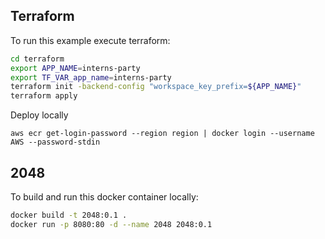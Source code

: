 ## Terraform
To run this example execute terraform:

```sh
cd terraform
export APP_NAME=interns-party
export TF_VAR_app_name=interns-party
terraform init -backend-config "workspace_key_prefix=${APP_NAME}"
terraform apply
```

Deploy locally
```
aws ecr get-login-password --region region | docker login --username AWS --password-stdin
```
## 2048

To build and run this docker container locally:

```sh
docker build -t 2048:0.1 .
docker run -p 8080:80 -d --name 2048 2048:0.1
```
